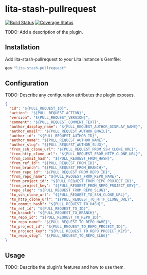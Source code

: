 # lita-stash-pullrequest

[![Build Status](https://travis-ci.org/hickey/lita-stash-pullrequest.png?branch=master)](https://travis-ci.org/hickey/lita-stash-pullrequest)
[![Coverage Status](https://coveralls.io/repos/hickey/lita-stash-pullrequest/badge.png)](https://coveralls.io/r/hickey/lita-stash-pullrequest)

TODO: Add a description of the plugin.

## Installation

Add lita-stash-pullrequest to your Lita instance's Gemfile:

``` ruby
gem "lita-stash-pullrequest"
```

## Configuration

TODO: Describe any configuration attributes the plugin exposes.



```json
{ 
  "id": "${PULL_REQUEST_ID}",
  "action": "${PULL_REQUEST_ACTION}",
  "version": "${PULL_REQUEST_VERSION}",
  "comment": "${PULL_REQUEST_COMMENT_TEXT}",
  "author_display_name": "${PULL_REQUEST_AUTHOR_DISPLAY_NAME}",
  "author_email": "${PULL_REQUEST_AUTHOR_EMAIL}",
  "author_id": "${PULL_REQUEST_AUTHOR_ID}",
  "author_name": "${PULL_REQUEST_AUTHOR_NAME}",
  "author_slug": "${PULL_REQUEST_AUTHOR_SLUG}",
  "from_ssh_clone_url": "${PULL_REQUEST_FROM_SSH_CLONE_URL}",
  "from_http_clone_url": "${PULL_REQUEST_FROM_HTTP_CLONE_URL}",
  "from_commit_hash": "${PULL_REQUEST_FROM_HASH}",
  "from_ref_id": "${PULL_REQUEST_FROM_ID}",
  "from_branch": "${PULL_REQUEST_FROM_BRANCH}",
  "from_repo_id": "${PULL_REQUEST_FROM_REPO_ID}",
  "from_repo_name": "${PULL_REQUEST_FROM_REPO_NAME}",
  "from_project_id": "${PULL_REQUEST_FROM_REPO_PROJECT_ID}",
  "from_project_key": "${PULL_REQUEST_FROM_REPO_PROJECT_KEY}",
  "repo_slug": "${PULL_REQUEST_FROM_REPO_SLUG}",
  "to_ssh_clone_url": "${PULL_REQUEST_TO_SSH_CLONE_URL}",
  "to_http_clone_url": "${PULL_REQUEST_TO_HTTP_CLONE_URL}",
  "to_commit_hash": "${PULL_REQUEST_TO_HASH}",
  "to_ref_id": "${PULL_REQUEST_TO_ID}",
  "to_branch": "${PULL_REQUEST_TO_BRANCH}",
  "to_repo_id": "${PULL_REQUEST_TO_REPO_ID}",
  "to_repo_name": "${PULL_REQUEST_TO_REPO_NAME}",
  "to_project_id": "${PULL_REQUEST_TO_REPO_PROJECT_ID}",
  "to_project_key": "${PULL_REQUEST_TO_REPO_PROJECT_KEY}",
  "to_repo_slug": "${PULL_REQUEST_TO_REPO_SLUG}"
}
```

## Usage

TODO: Describe the plugin's features and how to use them.

